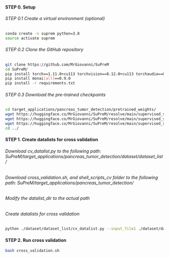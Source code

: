 #### STEP 0. Setup


###### STEP 0.1 Create a virtual environment (optional)

```bash
conda create -n suprem python=3.8
source activate suprem
```

###### STEP 0.2 Clone the GitHub repository

```bash
git clone https://github.com/MrGiovanni/SuPreM
cd SuPreM/
pip install torch==1.11.0+cu113 torchvision==0.12.0+cu113 torchaudio==0.11.0 --extra-index-url https://download.pytorch.org/whl/cu113
pip install monai[all]==0.9.0
pip install -r requirements.txt
```

###### STEP 0.3 Download the pre-trained checkpoints

```bash
cd target_applications/pancreas_tumor_detection/pretrained_weights/
wget https://huggingface.co/MrGiovanni/SuPreM/resolve/main/supervised_suprem_swinunetr_2100.pth
wget https://huggingface.co/MrGiovanni/SuPreM/resolve/main/supervised_suprem_segresnet_2100.pth
wget https://huggingface.co/MrGiovanni/SuPreM/resolve/main/supervised_suprem_unet_2100.pth
cd ../
```


#### STEP 1. Create datalists for cross validation
###### Download cv_datalist.py to the following path: SuPreM/target_applications/pancreas_tumor_detection/dataset/dataset_list/
###### Download cross_validation.sh, and shell_scripts_cv folder to the following path: SuPreM/target_applications/pancreas_tumor_detection/
###### Modify the datalist_dir to the actual path
###### Create datalists for cross validation
```bash
python ./dataset/dataset_list/cv_datalist.py --input_file1 ./dataset/dataset_list/jhh_train.txt --input_file2 ./dataset/dataset_list/jhh_test.txt --output_dir ./dataset/dataset_list/
```

#### STEP 2. Run cross validation
```bash
bash cross_validation.sh
```
